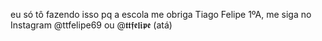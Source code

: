 eu só tô fazendo isso pq a escola me obriga
Tiago Felipe 1ºA, me siga no Instagram @ttfelipe69 ou @𝖙𝖙𝖋𝖊𝖑𝖎𝖕𝖊 (atá)
